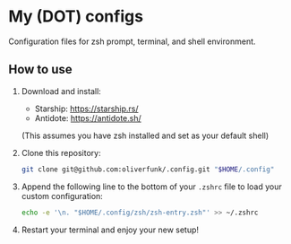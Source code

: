 # My (DOT) configs

Configuration files for zsh prompt, terminal, and shell environment.

## How to use

1. Download and install:

    - Starship: <https://starship.rs/>
    - Antidote: <https://antidote.sh/>

    (This assumes you have zsh installed and set as your default shell)

2. Clone this repository:

    ```sh
    git clone git@github.com:oliverfunk/.config.git "$HOME/.config"
    ```

3. Append the following line to the bottom of your `.zshrc` file to load your custom configuration:

    ```sh
    echo -e '\n. "$HOME/.config/zsh/zsh-entry.zsh"' >> ~/.zshrc
    ```

4. Restart your terminal and enjoy your new setup!
